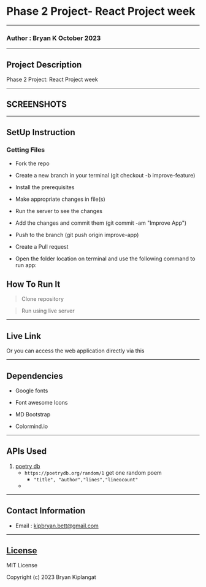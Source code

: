 # Phase 2 Project- React Project week

*****

### Author : Bryan K October 2023

****

## Project Description

Phase 2 Project: React Project week

******

## SCREENSHOTS

********

## SetUp Instruction

### Getting Files

* Fork the repo

- Create a new branch in your terminal (git checkout -b improve-feature)

- Install the prerequisites

- Make appropriate changes in file(s)

- Run the server to see the changes

- Add the changes and commit them (git commit -am "Improve App")

- Push to the branch (git push origin improve-app)

- Create a Pull request

* Open the folder location on terminal and use the following command to run app:

  

## How To Run It

> Clone repository

  

> Run using live server

*****

## Live Link

Or you can access the web application directly via this []()

*****

## Dependencies

- Google fonts

- Font awesome Icons

- MD Bootstrap

- Colormind.io

*****

## APIs Used

1. [poetry db](https://poetrydb.org/index.html)
    - `https://poetrydb.org/random/1` get one random poem
      - `"title", "author","lines","lineocount"`
    - 

*****

## Contact Information

* Email : kipbryan.bett@gmail.com

*****

## [License](LICENSE)

MIT License

Copyright (c) 2023 Bryan Kiplangat